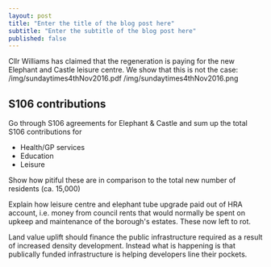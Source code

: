 ```yaml
---
layout: post
title: "Enter the title of the blog post here"
subtitle: "Enter the subtitle of the blog post here"
published: false
---
```

Cllr Williams has claimed that the regeneration is paying for the new Elephant and Castle leisure centre. We show that this is not the case:
/img/sundaytimes4thNov2016.pdf
/img/sundaytimes4thNov2016.png

## S106 contributions
Go through S106 agreements for Elephant & Castle and sum up the total S106 
contributions for 

 * Health/GP services
 * Education
 * Leisure

Show how pitiful these are in comparison to the total new number of residents 
(ca. 15,000)

Explain how leisure centre and elephant tube upgrade paid out of HRA account, 
i.e. money from council rents that would normally be spent on upkeep and 
maintenance of the borough's estates. These now left to rot. 

Land value uplift should finance the public infrastructure required as a result 
of increased density development. Instead what is happening is that publically 
funded infrastructure is helping developers line their pockets.
